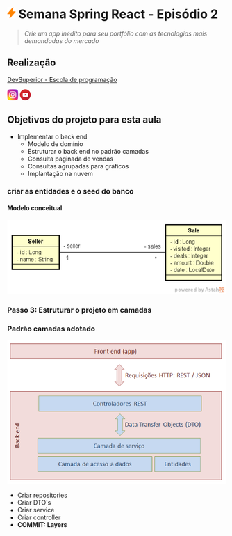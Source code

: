 # ![DevSuperior logo](https://raw.githubusercontent.com/devsuperior/bds-assets/main/ds/devsuperior-logo-small.png) Semana Spring React - Episódio 2
>  *Crie um app inédito para seu portfólio com as tecnologias mais demandadas do mercado*

## Realização
[DevSuperior - Escola de programação](https://devsuperior.com.br)

[![DevSuperior no Instagram](https://raw.githubusercontent.com/devsuperior/bds-assets/main/ds/ig-icon.png)](https://instagram.com/devsuperior.ig)
[![DevSuperior no Youtube](https://raw.githubusercontent.com/devsuperior/bds-assets/main/ds/yt-icon.png)](https://youtube.com/devsuperior)

## Objetivos do projeto para esta aula
- Implementar o back end
  - Modelo de domínio
  - Estruturar o back end no padrão camadas
  - Consulta paginada de vendas
  - Consultas agrupadas para gráficos
  - Implantação na nuvem

### criar as entidades e o seed do banco

#### Modelo conceitual
![Image](https://github.com/devsuperior/bds-assets/raw/main/sds/sds3-mc.png "Modelo conceitual")



### Passo 3: Estruturar o projeto em camadas

### Padrão camadas adotado

![Image](https://github.com/devsuperior/bds-assets/raw/main/sds/camadas.png "Padrão camadas")

- Criar repositories
- Criar DTO's
- Criar service
- Criar controller
- **COMMIT: Layers**



